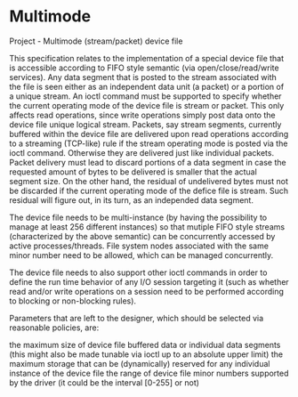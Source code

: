 # Multimode
Project - Multimode (stream/packet) device file

This specification relates to the implementation of a special device file that is accessible according to FIFO style semantic (via open/close/read/write services). Any data segment that is posted to the stream associated with the file is seen either as an independent data unit (a packet) or a portion of a unique stream.
An ioctl command must be supported to specify whether the current operating mode of the device file is stream or packet. This only affects read operations, since write operations simply post data onto the device file unique logical stream. Packets, say stream segments, currently buffered within the device file are delivered upon read operations according to a streaming (TCP-like) rule if the stream operating mode is posted via the ioctl command. Otherwise they are delivered just like individual packets. Packet delivery must lead to discard portions of a data segment in case the requested amount of bytes to be delivered is smaller that the actual segment size. On the other hand, the residual of undelivered bytes must not be discarded if the current operating mode of the defice file is stream. Such residual will figure out, in its turn, as an independed data segment.

The device file needs to be multi-instance (by having the possibility to manage at least 256 different instances) so that mutiple FIFO style streams (characterized by the above semantic) can be concurrently accessed by active processes/threads. File system nodes associated with the same minor number need to be allowed, which can be managed concurrently.

The device file needs to also support other ioctl commands in order to define the run time behavior of any I/O session targeting it (such as whether read and/or write operations on a session need to be performed according to blocking or non-blocking rules).

Parameters that are left to the designer, which should be selected via reasonable policies, are:

the maximum size of device file buffered data or individual data segments (this might also be made tunable via ioctl up to an absolute upper limit)
the maximum storage that can be (dynamically) reserved for any individual instance of the device file
the range of device file minor numbers supported by the driver (it could be the interval [0-255] or not)
